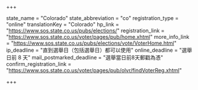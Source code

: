 +++

state_name = "Colorado"
state_abbreviation = "co"
registration_type = "online"
translationKey = "Colorado"
hp_link = "https://www.sos.state.co.us/pubs/elections/"
registration_link = "https://www.sos.state.co.us/voter/pages/pub/home.xhtml"
more_info_link = "https://www.sos.state.co.us/pubs/elections/vote/VoterHome.html"
ip_deadline = "直到選舉日（包括選舉日）都可以使用"
online_deadline = "選舉日前 8 天"
mail_postmarked_deadline = "選舉當日前8天郵戳為憑"
confirm_registration_link = "https://www.sos.state.co.us/voter/pages/pub/olvr/findVoterReg.xhtml"

+++